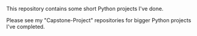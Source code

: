  
This repository contains some short Python projects I've done.

Please see my "Capstone-Project" repositories for bigger Python projects I've completed.
